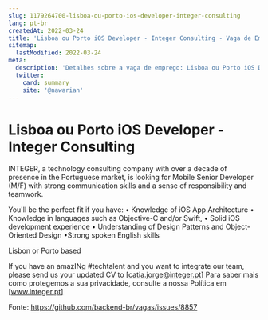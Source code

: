 ```yaml
---
slug: 1179264700-lisboa-ou-porto-ios-developer-integer-consulting
lang: pt-br
createdAt: 2022-03-24
title: 'Lisboa ou Porto iOS Developer - Integer Consulting - Vaga de Emprego'
sitemap:
  lastModified: 2022-03-24
meta:
  description: 'Detalhes sobre a vaga de emprego: Lisboa ou Porto iOS Developer - Integer Consulting'
  twitter:
    card: summary
    site: '@nawarian'
---
```


# Lisboa ou Porto iOS Developer - Integer Consulting

INTEGER, a technology consulting company with over a decade of presence in the Portuguese market, is looking for Mobile Senior Developer (M/F) with strong communication skills and a sense of responsibility and teamwork.

You'll be the perfect fit if you have:
• Knowledge of iOS App Architecture
• Knowledge in languages such as Objective-C and/or Swift,
• Solid iOS development experience
• Understanding of Design Patterns and Object-Oriented Design
•Strong spoken English skills

Lisbon or Porto based

If you have an amazINg #techtalent and you want to integrate our team, please send us your updated CV to [catia.jorge@integer.pt]
Para saber mais como protegemos a sua privacidade, consulte a nossa Política em [www.integer.pt]

Fonte: https://github.com/backend-br/vagas/issues/8857